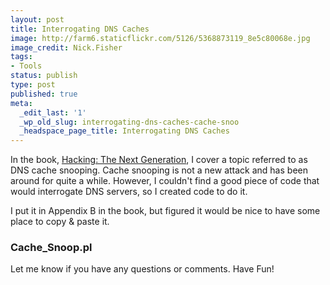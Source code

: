 ```yaml
---
layout: post
title: Interrogating DNS Caches
image: http://farm6.staticflickr.com/5126/5368873119_8e5c80068e.jpg
image_credit: Nick.Fisher 
tags:
- Tools
status: publish
type: post
published: true
meta:
  _edit_last: '1'
  _wp_old_slug: interrogating-dns-caches-cache-snoo
  _headspace_page_title: Interrogating DNS Caches
---
```

In the book, [Hacking: The Next Generation](http://www.amazon.com/gp/product/0596154577/ref=as_li_qf_sp_asin_il_tl?ie=UTF8&tag=breharsblo-20&linkCode=as2&camp=1789&creative=9325&creativeASIN=0596154577), I cover a topic referred to as DNS cache snooping. Cache snooping is not a new attack and has been around for quite a while. However, I couldn't find a good piece of code that would interrogate DNS servers, so I created code to do it.

I put it in Appendix B in the book, but figured it would be nice to have some place to copy & paste it.

### Cache_Snoop.pl
Let me know if you have any questions or comments. Have Fun!

<script src="https://gist.github.com/1997866.js?file=Cache_Snoop.pl"></script>